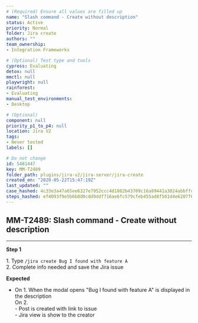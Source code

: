 ```yaml
---
# (Required) Ensure all values are filled up
name: "Slash command - Create without description"
status: Active
priority: Normal
folder: Jira create
authors: ""
team_ownership: 
- Integration Frameworks

# (Optional) Test type and tools
cypress: Evaluating
detox: null
mmctl: null
playwright: null
rainforest: 
- Evaluating
manual_test_environments: 
- Desktop

# (Optional)
component: null
priority_p1_to_p4: null
location: Jira V2
tags: 
- Never tested
labels: []

# Do not change
id: 5481447
key: MM-T2489
folder_path: plugins/jira-v2/jira-server/jira-create
created_on: "2020-05-22T15:47:19Z"
last_updated: ""
case_hashed: 4c33e3a47a65ee6327e7952ccc4d1882b43709c16a89441a3024abbffdaf618750601361c72127457ab0fc09fb3e53bb
steps_hashed: ef4093f9e5b6b8d0cdd9ddf716ae6fc579cfeb455ad8f501d4e6207f6ff370e1078b7f126de7dcf5708372969cf31895
---
```


## MM-T2489: Slash command - Create without description

---

**Step 1**

1\. Type `/jira create Bug I found with feature A`\
2\. Complete info needed and save the Jira issue

**Expected**

- On 1. When the modal opens "Bug I found with feature A" is displayed in the description
  \
  On 2.\
  \- Post is created with link to issue\
  \- Jira view is show to the creator
